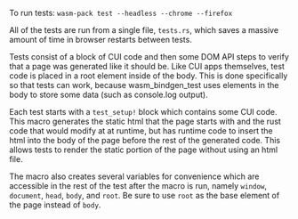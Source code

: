 To run tests: `wasm-pack test --headless --chrome --firefox`

All of the tests are run from a single file, `tests.rs`, which saves a massive amount of time in browser restarts between tests.

Tests consist of a block of CUI code and then some DOM API steps to verify that a page was generated like it should be. Like CUI apps themselves, test code is placed in a root element inside of the body. This is done specifically so that tests can work, because wasm_bindgen_test uses elements in the body to store some data (such as console.log output).

Each test starts with a `test_setup!` block which contains some CUI code. This macro generates the static html that the page starts with and the rust code that would modify at at runtime, but has runtime code to insert the html into the body of the page before the rest of the generated code. This allows tests to render the static portion of the page without using an html file.

The macro also creates several variables for convenience which are accessible in the rest of the test after the macro is run, namely `window`, `document`, `head`, `body`, and `root`. Be sure to use `root` as the base element of the page instead of `body`.

